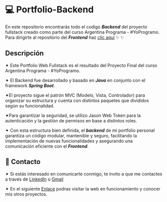 # 💻 Portfolio-Backend

En este repositorio encontrarás todo el codigo ***Backend*** del proyecto fullstack creado como parte del curso 
Argentina Programa - #YoProgramo. Para dirigirte al repositorio del ***Frontend*** haz  [clic aquí]( https://github.com/AlanCastroCoelho/Portfolio-FrontEnd-Final) ✨
✨

## Descripción

✦ Este Portfolio Web Fullstack es el resultado del Proyecto Final del curso Argentina Programa - #YoProgramo. 

✦ El Backend fue desarrollado y basado en ***Java*** en conjunto con el framework ***Spring Boot***. 

✦El proyecto sigue el patrón MVC (Modelo, Vista, Controlador) para organizar su estructura y cuenta con distintos paquetes que divididos según su funcionalidad.

✦Para garantizar la seguridad, se utilizo Jason Web Token para la autenticación y la gestión de permisos en base a distintos roles.

✦ Con esta estructura bien definida, el ***backend*** de mi portfolio personal garantiza un código modular, mantenible y seguro, 
facilitando la implementación de nuevas funcionalidades y asegurando una comunicación eficiente con el ***Frontend***.

## 📩 Contacto

✦ Si estás interesado en comunicarte conmigo, te invito a que me contactes a través de [LinkedIn](https://www.linkedin.com/in/alan-castro-coelho-6bb6441a2/) o [Gmail](mailto:alancasstrocoelho@gmail.com)

✦ En el siguiente [Enlace](https://portfolioalancoelho-a164e.web.app/portfolio) podras visitar la web en funcionamiento y conocer mis otros proyectos.
